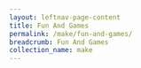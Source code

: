 ```yaml
---
layout: leftnav-page-content
title: Fun And Games
permalink: /make/fun-and-games/
breadcrumb: Fun And Games
collection_name: make
---
```

